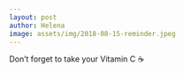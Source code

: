 ```yaml
---
layout: post
author: Helena
image: assets/img/2018-08-15-reminder.jpeg
---
```


Don’t forget to take your Vitamin C ☕️
